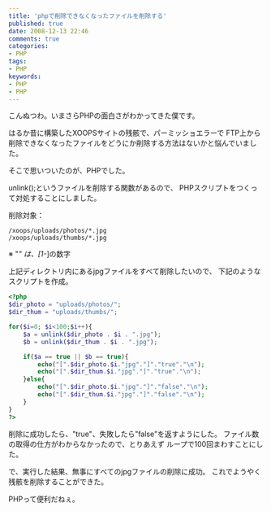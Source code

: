 ```yaml
---
title: 'phpで削除できなくなったファイルを削除する'
published: true
date: 2008-12-13 22:46
comments: true
categories:
- PHP
tags:
- PHP
keywords:
- PHP
- PHP
---
```

こんぬつわ。いまさらPHPの面白さがわかってきた僕です。

はるか昔に構築したXOOPSサイトの残骸で、パーミッショエラーで
FTP上から削除できなくなったファイルをどうにか削除する方法はないかと悩んでいました。

そこで思いついたのが、PHPでした。

unlink();というファイルを削除する関数があるので、
PHPスクリプトをつくって対処することにしました。

削除対象：
```
/xoops/uploads/photos/*.jpg
/xoops/uploads/thumbs/*.jpg
```
※ "*" は、[1-*]の数字

上記ディレクトリ内にあるjpgファイルをすべて削除したいので、
下記のようなスクリプトを作成。

```php
<?php
$dir_photo = "uploads/photos/";
$dir_thum = "uploads/thumbs/";

for($i=0; $i<100;$i++){
    $a = unlink($dir_photo . $i . ".jpg");
    $b = unlink($dir_thum . $i . ".jpg");

    if($a == true || $b == true){
        echo("[".$dir_photo.$i."jpg"."]"."true"."\n");
        echo("[".$dir_thum.$i."jpg"."]"."true"."\n");
    }else{
        echo("[".$dir_photo.$i."jpg"."]"."false"."\n");
        echo("[".$dir_thum.$i."jpg"."]"."false"."\n");
    }
}
?>
```

削除に成功したら、"true"、失敗したら"false"を返すようにした。
ファイル数の取得の仕方がわからなかったので、とりあえず
ループで100回まわすことにした。

で、実行した結果、無事にすべてのjpgファイルの削除に成功。
これでようやく残骸を削除することができた。

PHPって便利だねぇ。